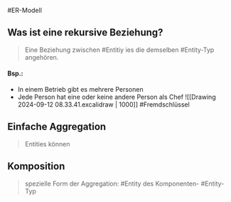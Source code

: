 #ER-Modell 

## Was ist eine rekursive Beziehung?

> Eine Beziehung zwischen #Entitiy ies die demselben #Entity-Typ angehören.

#### Bsp.:
- In einem Betrieb gibt es mehrere Personen
- Jede Person hat eine oder keine andere Person als Chef
![[Drawing 2024-09-12 08.33.41.excalidraw | 1000]]
#Fremdschlüssel 

## Einfache Aggregation
> Entities können

## Komposition
> spezielle Form der Aggregation:
> #Entity des Komponenten- #Entity-Typ 